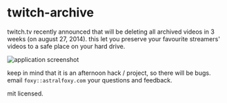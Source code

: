 # twitch-archive

twitch.tv recently announced that will be deleting all archived videos in 3
weeks (on august 27, 2014). this let you preserve your favourite streamers'
videos to a safe place on your hard drive.

![application screenshot][1]

keep in mind that it is an afternoon hack / project, so there will be bugs.
email `foxy::astralfoxy.com` your questions and feedback.

mit licensed.

  [1]: http://files.astralfoxy.com/2014/github/twitch-archive/windows-1.png